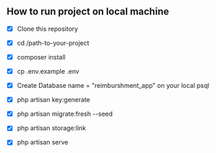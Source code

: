  ## How to run project on local machine
 - [x] Clone this repository
 - [x] cd /path-to-your-project
 - [x] composer install
 - [x] cp .env.example .env
 - [x] Create Database name = "reimburshment_app" on your local psql
 - [x] php artisan key:generate
 - [x] php artisan migrate:fresh --seed
 - [x] php artisan storage:link
 - [x] php artisan serve

